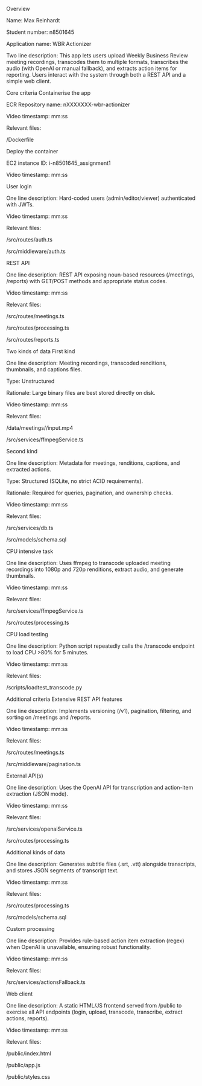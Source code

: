 Overview

Name: Max Reinhardt

Student number: n8501645

Application name: WBR Actionizer

Two line description: This app lets users upload Weekly Business Review meeting recordings, transcodes them to multiple formats, transcribes the audio (with OpenAI or manual fallback), and extracts action items for reporting. Users interact with the system through both a REST API and a simple web client.

Core criteria
Containerise the app

ECR Repository name: nXXXXXXX-wbr-actionizer

Video timestamp: mm:ss

Relevant files:

/Dockerfile

Deploy the container

EC2 instance ID: i-n8501645_assignment1

Video timestamp: mm:ss

User login

One line description: Hard-coded users (admin/editor/viewer) authenticated with JWTs.

Video timestamp: mm:ss

Relevant files:

/src/routes/auth.ts

/src/middleware/auth.ts

REST API

One line description: REST API exposing noun-based resources (/meetings, /reports) with GET/POST methods and appropriate status codes.

Video timestamp: mm:ss

Relevant files:

/src/routes/meetings.ts

/src/routes/processing.ts

/src/routes/reports.ts

Two kinds of data
First kind

One line description: Meeting recordings, transcoded renditions, thumbnails, and captions files.

Type: Unstructured

Rationale: Large binary files are best stored directly on disk.

Video timestamp: mm:ss

Relevant files:

/data/meetings/<uuid>/input.mp4

/src/services/ffmpegService.ts

Second kind

One line description: Metadata for meetings, renditions, captions, and extracted actions.

Type: Structured (SQLite, no strict ACID requirements).

Rationale: Required for queries, pagination, and ownership checks.

Video timestamp: mm:ss

Relevant files:

/src/services/db.ts

/src/models/schema.sql

CPU intensive task

One line description: Uses ffmpeg to transcode uploaded meeting recordings into 1080p and 720p renditions, extract audio, and generate thumbnails.

Video timestamp: mm:ss

Relevant files:

/src/services/ffmpegService.ts

/src/routes/processing.ts

CPU load testing

One line description: Python script repeatedly calls the /transcode endpoint to load CPU >80% for 5 minutes.

Video timestamp: mm:ss

Relevant files:

/scripts/loadtest_transcode.py

Additional criteria
Extensive REST API features

One line description: Implements versioning (/v1), pagination, filtering, and sorting on /meetings and /reports.

Video timestamp: mm:ss

Relevant files:

/src/routes/meetings.ts

/src/middleware/pagination.ts

External API(s)

One line description: Uses the OpenAI API for transcription and action-item extraction (JSON mode).

Video timestamp: mm:ss

Relevant files:

/src/services/openaiService.ts

/src/routes/processing.ts

Additional kinds of data

One line description: Generates subtitle files (.srt, .vtt) alongside transcripts, and stores JSON segments of transcript text.

Video timestamp: mm:ss

Relevant files:

/src/routes/processing.ts

/src/models/schema.sql

Custom processing

One line description: Provides rule-based action item extraction (regex) when OpenAI is unavailable, ensuring robust functionality.

Video timestamp: mm:ss

Relevant files:

/src/services/actionsFallback.ts

Web client

One line description: A static HTML/JS frontend served from /public to exercise all API endpoints (login, upload, transcode, transcribe, extract actions, reports).

Video timestamp: mm:ss

Relevant files:

/public/index.html

/public/app.js

/public/styles.css